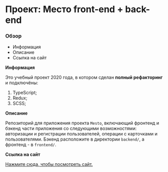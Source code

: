 # Проект: Место front-end + back-end

### Обзор

* Информация
* Описание
* Ссылка на сайт

**Информация**

Это учебный проект 2020 года, в котором сделан **полный рефакторинг** и подключёны:
1. TypeScript;
2. Redux;
3. SCSS;

**Описание**

Репозиторий для приложения проекта `Mesto`, включающий фронтенд и бэкенд части приложения со следующими возможностями: авторизации и регистрации пользователей, операции с карточками и пользователями. Бэкенд расположите в директории `backend/`, а фронтенд - в `frontend/`. 

**Ссылка на сайт**

[Нажмите сюда, чтобы посмотреть сайт.](https://mesto-frontend-vercel.vercel.app/)
